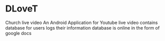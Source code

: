 # DLoveT
Church live video
An Android Application for Youtube live video
contains database for users
logs their information
database is online in the form of google docs
